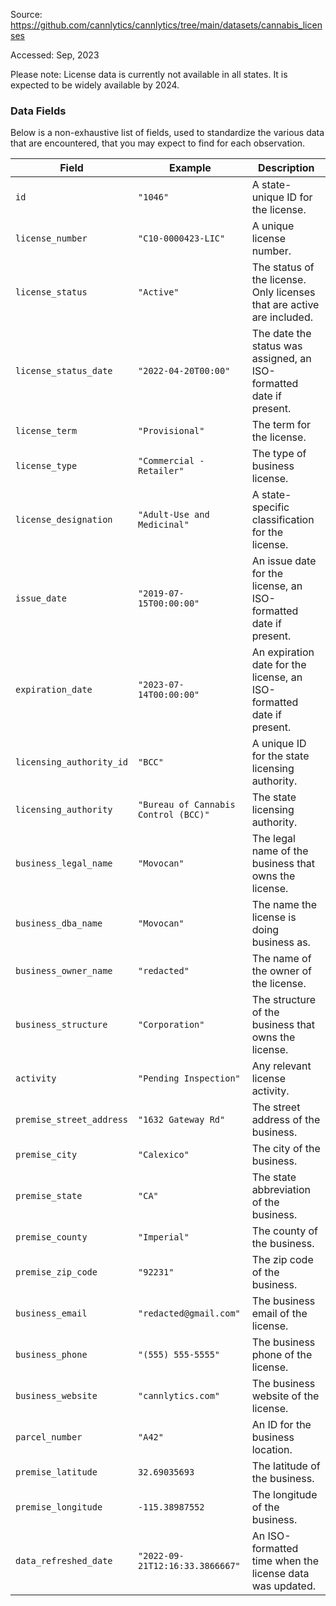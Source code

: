 Source: https://github.com/cannlytics/cannlytics/tree/main/datasets/cannabis_licenses

Accessed: Sep, 2023

Please note: License data is currently not available in all states. It is expected to be widely available by 2024.

### Data Fields

Below is a non-exhaustive list of fields, used to standardize the various data that are encountered, that you may expect to find for each observation.

| Field                    | Example                              | Description                                                            |
| ------------------------ | ------------------------------------ | ---------------------------------------------------------------------- |
| `id`                     | `"1046"`                             | A state-unique ID for the license.                                     |
| `license_number`         | `"C10-0000423-LIC"`                  | A unique license number.                                               |
| `license_status`         | `"Active"`                           | The status of the license. Only licenses that are active are included. |
| `license_status_date`    | `"2022-04-20T00:00"`                 | The date the status was assigned, an ISO-formatted date if present.    |
| `license_term`           | `"Provisional"`                      | The term for the license.                                              |
| `license_type`           | `"Commercial - Retailer"`            | The type of business license.                                          |
| `license_designation`    | `"Adult-Use and Medicinal"`          | A state-specific classification for the license.                       |
| `issue_date`             | `"2019-07-15T00:00:00"`              | An issue date for the license, an ISO-formatted date if present.       |
| `expiration_date`        | `"2023-07-14T00:00:00"`              | An expiration date for the license, an ISO-formatted date if present.  |
| `licensing_authority_id` | `"BCC"`                              | A unique ID for the state licensing authority.                         |
| `licensing_authority`    | `"Bureau of Cannabis Control (BCC)"` | The state licensing authority.                                         |
| `business_legal_name`    | `"Movocan"`                          | The legal name of the business that owns the license.                  |
| `business_dba_name`      | `"Movocan"`                          | The name the license is doing business as.                             |
| `business_owner_name`    | `"redacted"`                         | The name of the owner of the license.                                  |
| `business_structure`     | `"Corporation"`                      | The structure of the business that owns the license.                   |
| `activity`               | `"Pending Inspection"`               | Any relevant license activity.                                         |
| `premise_street_address` | `"1632 Gateway Rd"`                  | The street address of the business.                                    |
| `premise_city`           | `"Calexico"`                         | The city of the business.                                              |
| `premise_state`          | `"CA"`                               | The state abbreviation of the business.                                |
| `premise_county`         | `"Imperial"`                         | The county of the business.                                            |
| `premise_zip_code`       | `"92231"`                            | The zip code of the business.                                          |
| `business_email`         | `"redacted@gmail.com"`               | The business email of the license.                                     |
| `business_phone`         | `"(555) 555-5555"`                   | The business phone of the license.                                     |
| `business_website`       | `"cannlytics.com"`                   | The business website of the license.                                   |
| `parcel_number`          | `"A42"`                              | An ID for the business location.                                       |
| `premise_latitude`       | `32.69035693`                        | The latitude of the business.                                          |
| `premise_longitude`      | `-115.38987552`                      | The longitude of the business.                                         |
| `data_refreshed_date`    | `"2022-09-21T12:16:33.3866667"`      | An ISO-formatted time when the license data was updated.               |

